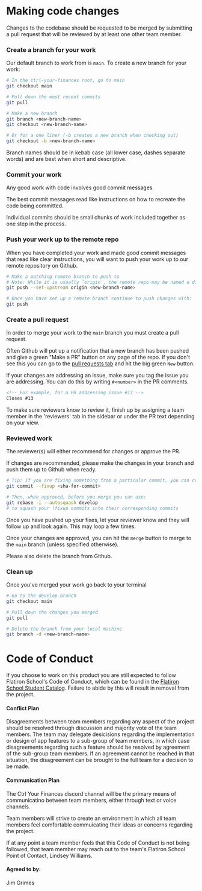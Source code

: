 # Making code changes

Changes to the codebase should be requested to be merged by submitting a pull request that will be reviewed by at least one other team member.

### Create a branch for your work

Our default branch to work from is `main`. To create a new branch for your work:

```sh
# In the ctrl-your-finances root, go to main
git checkout main

# Pull down the most recent commits
git pull

# Make a new branch
git branch <new-branch-name>
git checkout <new-branch-name>

# Or for a one liner (-b creates a new branch when checking out)
git checkout -b <new-branch-name>
```

Branch names should be in kebab case (all lower case, dashes separate words) and are best when short and descriptive.

### Commit your work

Any good work with code involves good commit messages.

The best commit messages read like instructions on how to recreate the code being committed.

Individual commits should be small chunks of work included together as one step in the process.

### Push your work up to the remote repo

When you have completed your work and made good commit messages that read like clear instructions, you will want to push your work up to our remote repository on Github.

```sh
# Make a matching remote branch to push to
# Note: While it is usually `origin`, the remote repo may be named a different alias on your machine
git push --set-upstream origin <new-branch-name>

# Once you have set up a remote branch continue to push changes with:
git push
```

### Create a pull request

In order to merge your work to the `main` branch you must create a pull request.

Often Github will put up a notification that a new branch has been pushed and give a green "Make a PR" button on any page of the repo. If you don't see this you can go to the [pull requests tab](https://github.com/omgitsmiles/ctrl-your-finances/pulls) and hit the big green `New` button.

If your changes are addressing an issue, make sure you tag the issue you are addressing. You can do this by writing `#<number>` in the PR comments.

```md
<!-- For example, for a PR addressing issue #13 -->
Closes #13
```

To make sure reviewers know to review it, finish up by assigning a team member in the 'reviewers' tab in the sidebar or under the PR text depending on your view.

### Reviewed work

The reviewer(s) will either recommend for changes or approve the PR.

If changes are recommended, please make the changes in your branch and push them up to Github when ready.

```bash
# Tip: If you are fixing something from a particular commit, you can create a !fixup commit with
git commit --fixup <sha-for-commit>

# Then, when approved, before you merge you can use:
git rebase -i --autosquash develop
# to squash your !fixup commits into their corresponding commits
```

Once you have pushed up your fixes, let your reviewer know and they will follow up and look again. This may loop a few times.

Once your changes are approved, you can hit the `merge` button to merge to the `main` branch (unless specified otherwise).

Please also delete the branch from Github.

### Clean up

Once you've merged your work go back to your terminal

```sh
# Go to the develop branch
git checkout main

# Pull down the changes you merged
git pull

# Delete the branch from your local machine
git branch -d <new-branch-name>
```


# Code of Conduct

If you choose to work on this product you are still expected to follow Flatiron School's Code of Conduct, which can be found in the [Flatiron School Student Catalog](https://drive.google.com/file/d/1j7_zo7QHdp1Znakk3eENcqJNbvFfbjSD/view).
Failure to abide by this will result in removal from the project.

#### Conflict Plan

Disagreements between team members regarding any aspect of the project should be resolved through discussion and majority vote of the team members.  The team may delegate desicisions regarding the implementation or design of app features to a sub-group of team members, in which case disagreements regarding such a feature should be resolved by agreement of the sub-group team members.  If an agreement cannot be reached in that situation, the disagreement can be brought to the full team for a decision to be made.

#### Communication Plan

The Ctrl Your Finances discord channel will be the primary means of communicatino between team members, either through text or voice channels.

Team members will strive to create an environment in which all team members feel comfortable commuicating their ideas or concerns regarding the project.
  
If at any point a team member feels that this Code of Conduct is not being followed, that team member may reach out to the team's Flatiron School Point of Contact, Lindsey Williams.

#### Agreed to by:
Jim Grimes



